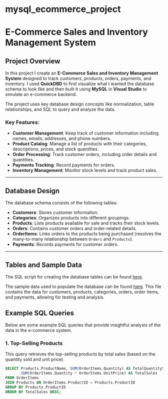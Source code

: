 # mysql_ecommerce_project

# E-Commerce Sales and Inventory Management System

## Project Overview
In this project I create an **E-Commerce Sales and Inventory Management System** designed to track customers, products, orders, payments, and inventory. I used **QuickDBD** to first visualize what I wanted the database schema to look like and then built it using **MySQL** in **Visual Studio** to simulate an e-commerce backend.

The project uses key database design concepts like normalization, table relationships, and SQL to query and analyze the data.

### Key Features:
- **Customer Management**: Keep track of customer information including names, emails, addresses, and phone numbers.
- **Product Catalog**: Manage a list of products with their categories, descriptions, prices, and stock quantities.
- **Order Processing**: Track customer orders, including order details and quantities.
- **Payments Tracking**: Record payments for orders.
- **Inventory Management**: Monitor stock levels and track product sales.

---

## Database Design
The database schema consists of the following tables:

- **Customers**: Stores customer information.
- **Categories**: Organizes products into different groupings.
- **Products**: Lists products available for sale and tracks their stock levels.
- **Orders**: Contains customer orders and order-related details.
- **OrderItems**: Links orders to the products being purchased (resolves the many-to-many relationship between `Orders` and `Products`).
- **Payments**: Records payments for customer orders.

---

## Tables and Sample Data

The SQL script for creating the database tables can be found [here](create_tables.sql).

The sample data used to populate the database can be found [here](insert_sample_data.sql). This file contains the data for customers, products, categories, orders, order items, and payments, allowing for testing and analysis.

## Example SQL Queries

Below are some example SQL queries that provide insightful analysis of the data in the e-commerce system.

### 1. Top-Selling Products
This query retrieves the top-selling products by total sales (based on the quantity sold and unit price).

```sql
SELECT Products.ProductName, SUM(OrderItems.Quantity) AS TotalQuantitySold, 
       SUM(OrderItems.Quantity * OrderItems.UnitPrice) AS TotalSales
FROM OrderItems
JOIN Products ON OrderItems.ProductID = Products.ProductID
GROUP BY Products.ProductID
ORDER BY TotalSales DESC;
